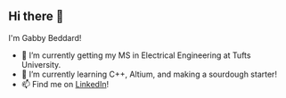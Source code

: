 ## Hi there 👋
I'm Gabby Beddard!

- 🔭 I’m currently getting my MS in Electrical Engineering at Tufts University.
- 🌱 I’m currently learning C++, Altium, and making a sourdough starter!
- 📫 Find me on [LinkedIn](https://www.linkedin.com/in/gabrielle-beddard/)!
